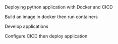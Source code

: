 #
Deploying python application with Docker and CICD

Build an image in docker then run containers

Develop applications

Configure CICD then deploy application
